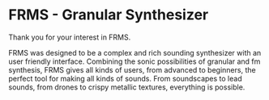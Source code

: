 # FRMS - Granular Synthesizer

Thank you for your interest in FRMS.

FRMS was designed to be a complex and rich sounding synthesizer with an user friendly interface. Combining the sonic possibilities of granular and fm synthesis, FRMS gives all kinds of users, from advanced to beginners, the perfect tool for making all kinds of sounds. From soundscapes to lead sounds, from drones to crispy metallic textures, everything is possible.
